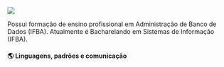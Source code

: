 ![](https://raw.githubusercontent.com/erickwelber/Repositorio/main/GitHub.png)

Possui formação de ensino profissional em Administração de Banco de Dados (IFBA). Atualmente é Bacharelando em Sistemas de Informação (IFBA).

#### 🌎 Linguagens, padrões e comunicação 
